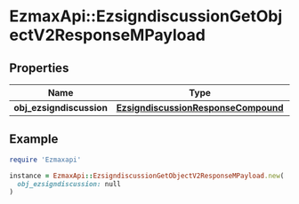 # EzmaxApi::EzsigndiscussionGetObjectV2ResponseMPayload

## Properties

| Name | Type | Description | Notes |
| ---- | ---- | ----------- | ----- |
| **obj_ezsigndiscussion** | [**EzsigndiscussionResponseCompound**](EzsigndiscussionResponseCompound.md) |  |  |

## Example

```ruby
require 'Ezmaxapi'

instance = EzmaxApi::EzsigndiscussionGetObjectV2ResponseMPayload.new(
  obj_ezsigndiscussion: null
)
```

